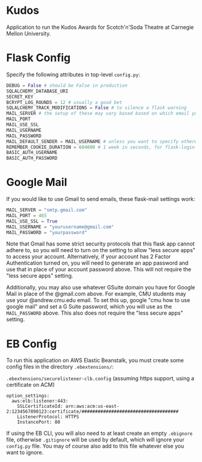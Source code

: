 # Kudos
Application to run the Kudos Awards for Scotch'n'Soda Theatre at Carnegie Mellon University.

# Flask Config
Specify the following attributes in top-level `config.py`:

```python
DEBUG = False # should be False in production
SQLALCHEMY_DATABASE_URI
SECRET_KEY
BCRYPT_LOG_ROUNDS = 12 # usually a good bet
SQLALCHEMY_TRACK_MODIFICATIONS = False # to silence a flask warning
MAIL_SERVER # the setup of these may vary based based on which email you use
MAIL_PORT
MAIL_USE_SSL
MAIL_USERNAME
MAIL_PASSWORD
MAIL_DEFAULT_SENDER = MAIL_USERNAME # unless you want to specify otherwise
REMEMBER_COOKIE_DURATION = 604800 # 1 week in seconds, for flask-login
BASIC_AUTH_USERNAME
BASIC_AUTH_PASSWORD
```

# Google Mail

If you would like to use Gmail to send emails, these flask-mail settings work:

```python
MAIL_SERVER = "smtp.gmail.com"
MAIL_PORT = 465
MAIL_USE_SSL = True
MAIL_USERNAME = "yourusername@gmail.com"
MAIL_PASSWORD = "yourpassword"
```

Note that Gmail has some strict security protocols that this flask app cannot adhere to, so you will need to turn on the setting to allow "less secure apps" to access your account. Alternatively, if your account has 2 Factor Authentication turned on, you will need to generate an app password and use that in place of your account password above. This will not require the "less secure apps" setting.

Additionally, you may also use whatever GSuite domain you have for Google Mail in place of the @gmail.com above. For example, CMU students may use your @andrew.cmu.edu email. To set this up, google "cmu how to use google mail" and set a G Suite password, which you will use as the `MAIL_PASSWORD` above. This also does not require the "less secure apps" setting.

# EB Config

To run this application on AWS Elastic Beanstalk, you must create some config files in the directory `.ebextensions/`:

`.ebextensions/securelistener-clb.config` (assuming https support, using a certificate on ACM)
```
option_settings:
  aws:elb:listener:443:
    SSLCertificateId: arn:aws:acm:us-east-2:1234567890123:certificate/####################################
    ListenerProtocol: HTTPS
    InstancePort: 80
```

If using the EB CLI, you will also need to at least create an empty `.ebignore` file, otherwise `.gitignore` will be used by default, which will ignore your `config.py` file. You may of course also add to this file whatever else you want to ignore.
